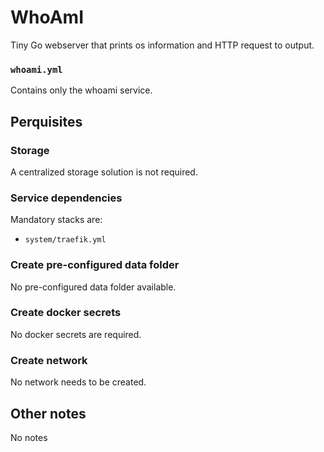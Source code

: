 # WhoAmI

Tiny Go webserver that prints os information and HTTP request to output.

### `whoami.yml`
Contains only the whoami service.

## Perquisites
### Storage
A centralized storage solution is not required.

### Service dependencies
Mandatory stacks are:
- `system/traefik.yml`

### Create pre-configured data folder
No pre-configured data folder available.

### Create docker secrets
No docker secrets are required.

### Create network
No network needs to be created.

## Other notes
No notes